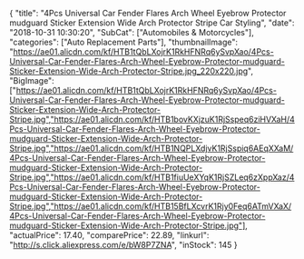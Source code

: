 {
	"title": "4Pcs Universal Car Fender Flares Arch Wheel Eyebrow Protector mudguard Sticker Extension Wide Arch Protector Stripe Car Styling",
	"date": "2018-10-31 10:30:20",
	"SubCat": ["Automobiles & Motorcycles"],
	"categories": ["Auto Replacement Parts"],
	"thumbnailImage": "https://ae01.alicdn.com/kf/HTB1tQbLXojrK1RkHFNRq6ySvpXao/4Pcs-Universal-Car-Fender-Flares-Arch-Wheel-Eyebrow-Protector-mudguard-Sticker-Extension-Wide-Arch-Protector-Stripe.jpg_220x220.jpg",
	"BigImage": ["https://ae01.alicdn.com/kf/HTB1tQbLXojrK1RkHFNRq6ySvpXao/4Pcs-Universal-Car-Fender-Flares-Arch-Wheel-Eyebrow-Protector-mudguard-Sticker-Extension-Wide-Arch-Protector-Stripe.jpg","https://ae01.alicdn.com/kf/HTB1bovKXjzuK1RjSspeq6ziHVXaH/4Pcs-Universal-Car-Fender-Flares-Arch-Wheel-Eyebrow-Protector-mudguard-Sticker-Extension-Wide-Arch-Protector-Stripe.jpg","https://ae01.alicdn.com/kf/HTB1NQPLXdjvK1RjSspiq6AEqXXaM/4Pcs-Universal-Car-Fender-Flares-Arch-Wheel-Eyebrow-Protector-mudguard-Sticker-Extension-Wide-Arch-Protector-Stripe.jpg","https://ae01.alicdn.com/kf/HTB1fiuUeXYqK1RjSZLeq6zXppXaz/4Pcs-Universal-Car-Fender-Flares-Arch-Wheel-Eyebrow-Protector-mudguard-Sticker-Extension-Wide-Arch-Protector-Stripe.jpg","https://ae01.alicdn.com/kf/HTB15BfLXcvrK1Rjy0Feq6ATmVXaX/4Pcs-Universal-Car-Fender-Flares-Arch-Wheel-Eyebrow-Protector-mudguard-Sticker-Extension-Wide-Arch-Protector-Stripe.jpg"],
	"actualPrice": 17.40,
	"comparePrice": 22.89,
	"linkurl": "http://s.click.aliexpress.com/e/bW8P7ZNA",
	"inStock": 145
}
